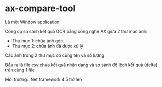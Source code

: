 # ax-compare-tool
Là một Window application

Công cụ so sánh kết quả OCR bằng công nghệ AX giữa 2 thư mục ảnh:
- Thư mục 1: chửa ảnh góc. 
- Thư mục 2: chứa ảnh đã được xử lý 

Các ảnh trong 2 thư mục có cùng tên và số lượng 

Đầu ra là file csv chưa kết quả nhận dạng và so sánh độ lệch kết quả (delta) trên cùng 1 file

Môi trường: .Net framework 4.5 trở lên
